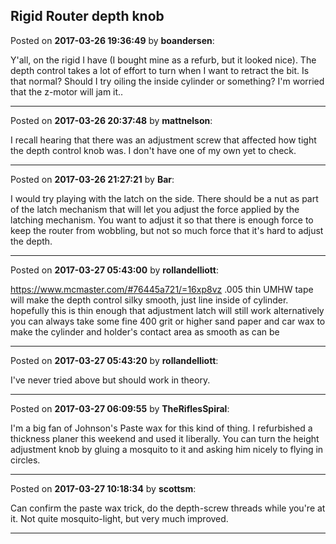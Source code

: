 ## Rigid Router depth knob
Posted on **2017-03-26 19:36:49** by **boandersen**:

Y'all, on the rigid I have (I bought mine as a refurb, but it looked nice). The depth control takes a lot of effort to turn when I want to retract the bit. Is that normal?
Should I try oiling the inside cylinder or something? I'm worried  that the z-motor will jam it..

---

Posted on **2017-03-26 20:37:48** by **mattnelson**:

I recall hearing that there was an adjustment screw that affected how tight the depth control knob was.  I don't have one of my own yet to check.

---

Posted on **2017-03-26 21:27:21** by **Bar**:

I would try playing with the latch on the side. There should be a nut as part of the latch mechanism that will let you adjust the force applied by the latching mechanism. You want to adjust it so that there is enough force to keep the router from wobbling, but not so much force that it's hard to adjust the depth.

---

Posted on **2017-03-27 05:43:00** by **rollandelliott**:

https://www.mcmaster.com/#76445a721/=16xp8vz
.005 thin UMHW tape will make the depth control silky smooth,  just line inside of cylinder.  hopefully this is thin enough that adjustment latch will still work      alternatively  you can always take some fine 400 grit or higher sand paper and car wax to make the cylinder and holder's contact area as smooth as can be

---

Posted on **2017-03-27 05:43:20** by **rollandelliott**:

I've never tried above but should work in theory.

---

Posted on **2017-03-27 06:09:55** by **TheRiflesSpiral**:

I'm a big fan of Johnson's Paste wax for this kind of thing. I refurbished a thickness planer this weekend and used it liberally. You can turn the height adjustment knob by gluing a mosquito to it and asking him nicely to flying in circles.

---

Posted on **2017-03-27 10:18:34** by **scottsm**:

Can confirm the paste wax trick, do the depth-screw threads while you're at it. Not quite mosquito-light, but very much improved.

---

